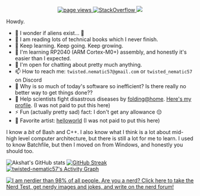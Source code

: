 <p align="center">
  <a href="https://github.com/twisted-nematic57">
    <img src="https://komarev.com/ghpvc/?username=twisted-nematic57&style=rounded" alt="page views" />
  </a>
  <a href="https://stackoverflow.com/users/17145946/twisted-nematic57" target="_blank">
<img alt="StackOverflow"
src="https://stackoverflow-badge.vercel.app/?userID=17145946" />
</a>
  <a href="https://github.com/DenverCoder1/readme-typing-svg"><img src="https://readme-typing-svg.herokuapp.com/?lines=Somewhat+experienced+C%2FC%2B%2B+developer+🧑‍💻;RP2040+Assembly+Learner+⚡;Head+of+Ardent+Development+🧑‍💼;Linux+freak+🐧;Former+Windows+fanatic+🪟;Hardware+engineering+%26+low-level+programming+enthusiast+👩‍🏭🔧📝📈;Apple+fan+🍎+(the+fruit,+not+the+company);Kaeya+Main+🦹‍♂️🗡️🧊;Ice+Dodo+Professional+🟥;Major+foodie+🍕🍔🍟🍿🧇🥞🍞🥨🥯🥖🧀🥪🌮🎂🍰🧁🍪🍩🍨🍫🍬🍭;Neva+gonna+give+you+up+😈;&font=Fira%20Code&center=true&width=880&height=45&color=00F779&vCenter=true&size=22"></a>
</p>

Howdy.

- 🔭 I wonder if aliens exist... 🤔
- 📖 I am reading lots of technical books which I never finish.
- 🌱 Keep learning. Keep going. Keep growing.
- 📝 I'm learning RP2040 (ARM Cortex-M0+) assembly, and honestly it's easier than I expected.
- 💬 I'm open for chatting about pretty much anything.
- 📫 How to reach me: `twisted.nematic57@gmail.com` or `twisted_nematic57` on Discord
- 💢 Why is so much of today's software so inefficient? Is there really no better way to get things done??
- 🦠 Help scientists fight disastrous diseases by [folding@home](https://foldingathome.org/). [Here's my profile](https://stats.foldingathome.org/donor/name/HackerDaGreat57). (I was not paid to put this here)
- ⚡ Fun (actually pretty sad) fact: I don't get any allowance 😔
- 🎵 Favorite artist: [helloworld](https://open.spotify.com/artist/01qG5pbsKe96w87ZMjphP4) (I was not paid to put this here)

I know a *bit* of Bash and C++. I also know what I think is a lot about mid-high level computer architecture, but there is still a lot for me to learn. I used to know Batchfile, but then I moved on from Windows, and honestly you should too.

![Akshat's GitHub stats](https://github-readme-stats.vercel.app/api?username=twisted-nematic57&show_icons=true&theme=chartreuse-dark)
[![GitHub Streak](http://github-readme-streak-stats.herokuapp.com?user=twisted-nematic57&theme=dark&date_format=M%20j%5B%2C%20Y%5D&border=080909)](https://git.io/streak-stats)
  [![twisted-nematic57's Activity Graph](https://github-readme-activity-graph.vercel.app/graph?username=twisted-nematic57&bg_color=1F222E&color=F8D866&line=13f6e9&point=FFFFFF&hide_border=false)](https://github.com/ashutosh00710/github-readme-activity-graph)

  <a href="http://www.nerdtests.com/ft_nq.php">
<img src="http://www.nerdtests.com/images/ft/nq/21991e3bef.gif" alt="I am nerdier than 98% of all people. Are you a nerd? Click here to take the Nerd Test, get nerdy images and jokes, and write on the nerd forum!"></a>
